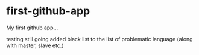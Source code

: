 # first-github-app
My first github app...

testing
still going
added black list to the list of problematic language (along with master, slave etc.)
